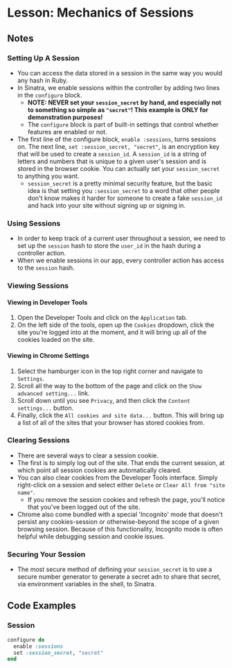 # Lesson: Mechanics of Sessions

## Notes

### Setting Up A Session

- You can access the data stored in a session in the same way you would any hash in Ruby.
- In Sinatra, we enable sessions within the controller by adding two lines in the `configure` block.
  - **NOTE: NEVER set your `session_secret` by hand, and especially not to something so simple as `"secret"`! This example is ONLY for demonstration purposes!**
  - The `configure` block is part of built-in settings that control whether features are enabled or not.
- The first line of the configure block, `enable :sessions`, turns sessions on. The next line, `set :session_secret, "secret"`, is an encryption key that will be used to create a `session_id`. A `session_id` is a string of letters and numbers that is unique to a given user's session and is stored in the browser cookie. You can actually set your `session_secret` to anything you want.
  - `session_secret` is a pretty minimal security feature, but the basic idea is that setting you `:session_secret` to a word that other people don't know makes it harder for someone to create a fake `session_id` and hack into your site without signing up or signing in.

### Using Sessions

- In order to keep track of a current user throughout a session, we need to set up the `session` hash to store the `user_id` in the hash during a controller action.
- When we enable sessions in our app, every controller action has access to the `session` hash.

### Viewing Sessions

#### Viewing in Developer Tools

1. Open the Developer Tools and click on the `Application` tab.
2. On the left side of the tools, open up the `Cookies` dropdown, click the site you're logged into at the moment, and it will bring up all of the cookies loaded on the site.

#### Viewing in Chrome Settings

1. Select the hamburger icon in the top right corner and navigate to `Settings`.
2. Scroll all the way to the bottom of the page and click on the `Show advanced setting...` link.
3. Scroll down until you see `Privacy`, and then click the `Content settings...` button.
4. Finally, click the `All cookies and site data...` button. This will bring up a list of all of the sites that your browser has stored cookies from.

### Clearing Sessions

- There are several ways to clear a session cookie.
- The first is to simply log out of the site. That ends the current session, at which point all session cookies are automatically cleared.
- You can also clear cookies from the Developer Tools interface. Simply right-click on a session and select either `Delete` or `Clear All from "site name"`.
  - If you remove the session cookies and refresh the page, you'll notice that you've been logged out of the site.
- Chrome also come bundled with a special 'Incognito' mode that doesn't persist any cookies-session or otherwise-beyond the scope of a given browsing session. Because of this functionality, Incognito mode is often helpful while debugging session and cookie issues.

### Securing Your Session

- The most secure method of defining your `session_secret` is to use a secure number generator to generate a secret adn to share that secret, via environment variables in the shell, to Sinatra.

## Code Examples

### Session

```ruby
configure do
  enable :sessions
  set :session_secret, "secret"
end
```
